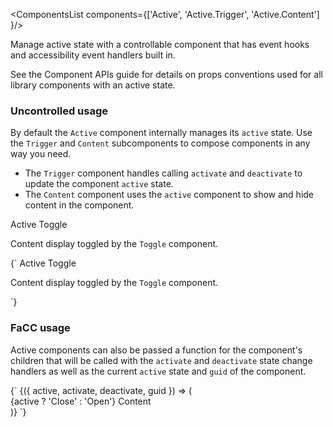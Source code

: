 <ComponentsList
  components={['Active', 'Active.Trigger', 'Active.Content']
}/>

<p className="lead">Manage active state with a controllable component that has
event hooks and accessibility event handlers built in.</p>

See the <Link to="/concepts/component-contract">Component APIs guide</Link> for
details on props conventions used for all library components with an active
state.

### Uncontrolled usage

By default the `Active` component internally manages its `active` state. Use the
`Trigger` and `Content` subcomponents to compose components in any way you need.

* The `Trigger` component handles calling `activate` and `deactivate` to update
  the component `active` state.
* The `Content` component uses the `active` component to show and hide content
  in the component.

<Card>
  <Card.Body>
    <Active>
      <Active.Trigger>Active Toggle</Active.Trigger>
      <Active.Content>
        <p>
          Content display toggled by the <code>Toggle</code> component.
        </p>
      </Active.Content>
    </Active>
  </Card.Body>
</Card>

<PrismHighlighter language="jsx">
{`<Active>
  <Active.Trigger>Active Toggle</Active.Trigger>
  <Active.Content>
    <p>
      Content display toggled by the <code>Toggle</code> component.
    </p>
  </Active.Content>
</Active>`}
</PrismHighlighter>

<PageBreak />

### FaCC usage

Active components can also be passed a function for the component's children
that will be called with the `activate` and `deactivate` state change handlers
as well as the current `active` state and `guid` of the component.

<PrismHighlighter language="jsx">
{`<Active>
  {({ active, activate, deactivate, guid }) => (
    <div>
      <Active.Trigger>{active ? 'Close' : 'Open'}</Active.Trigger>
      <Active.Content>Content</Active.Content>
    </div>
  )}
</Active>`}
</PrismHighlighter>

<PropsDocs activeComponent />
